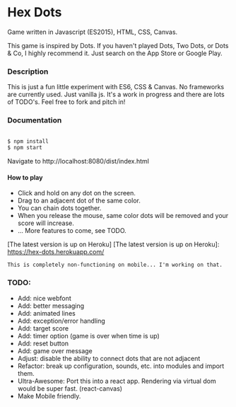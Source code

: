 # Hex Dots
Game written in Javascript (ES2015), HTML, CSS, Canvas.

This game is inspired by Dots. If you haven't played Dots, Two Dots, or Dots & Co, I highly recommend it. Just search on the App Store or Google Play.

### Description
This is just a fun little experiment with ES6, CSS & Canvas.
No frameworks are currently used. Just vanilla js.
It's a work in progress and there are lots of TODO's.
Feel free to fork and pitch in!

### Documentation
```bash

$ npm install
$ npm start

```

Navigate to http://localhost:8080/dist/index.html

#### How to play
- Click and hold on any dot on the screen.
- Drag to an adjacent dot of the same color.
- You can chain dots together.
- When you release the mouse, same color dots will be removed and your score will increase.
- ... More features to come, see TODO.

[The latest version is up on Heroku]
[The latest version is up on Heroku]: https://hex-dots.herokuapp.com/

`This is completely non-functioning on mobile... I'm working on that.`

### TODO:
- Add: nice webfont
- Add: better messaging
- Add: animated lines
- Add: exception/error handling
- Add: target score
- Add: timer option (game is over when time is up)
- Add: reset button
- Add: game over message
- Adjust: disable the ability to connect dots that are not adjacent
- Refactor: break up configuration, sounds, etc. into modules and import them.
- Ultra-Awesome: Port this into a react app. Rendering via virtual dom would be super fast. (react-canvas)
- Make Mobile friendly.

